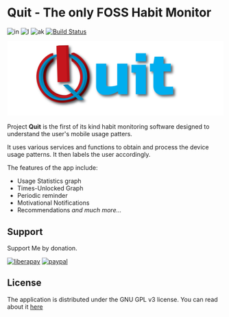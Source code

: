 # Quit - The only FOSS Habit Monitor

![in](https://img.shields.io/badge/Made%20with%20%F0%9F%92%97%20in%20-INDIA-green) ![l](https://img.shields.io/github/license/thisisthedarshan/quit) ![ak](https://kotlin.link/awesome-kotlin.svg)  [![Build Status](https://travis-ci.com/thisisthedarshan/quit.svg?branch=master)](https://travis-ci.com/thisisthedarshan/quit)
<!---[![Codacy Badge](https://app.codacy.com/project/badge/Grade/857b4ed9798942bcac8386c9bbd356ef)](https://www.codacy.com/manual/thisisthedarshan/quit?utm_source=github.com&amp;utm_medium=referral&amp;utm_content=thisisthedarshan/quit&amp;utm_campaign=Badge_Grade)-->

![header](./images/quit_header.png)

Project **Quit** is the first of its kind habit monitoring software designed to understand the user's mobile usage patters.

It uses various services and functions to obtain and process the device usage patterns. It then labels the user accordingly.

The features of the app include:

* Usage Statistics graph
* Times-Unlocked Graph
* Periodic reminder
* Motivational Notifications
* Recommendations *and much more...*

## Support

Support Me by donation.

 [![liberapay](https://img.shields.io/badge/-Support-0F7816?logo=liberapay)](https://liberapay.com/darshan/donate) [![paypal](https://img.shields.io/badge/-Support-0F7816?logo=paypal)](https://paypal.me/thisisdarshan)

## License

The application is distributed under the GNU GPL v3 license. You can read about it [here](http://www.gnu.org/licenses/gpl-3.0.en.html)
